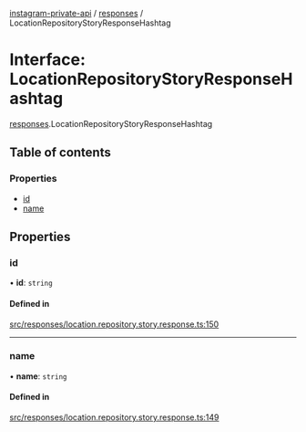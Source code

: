 [instagram-private-api](../../README.md) / [responses](../../modules/responses.md) / LocationRepositoryStoryResponseHashtag

# Interface: LocationRepositoryStoryResponseHashtag

[responses](../../modules/responses.md).LocationRepositoryStoryResponseHashtag

## Table of contents

### Properties

- [id](LocationRepositoryStoryResponseHashtag.md#id)
- [name](LocationRepositoryStoryResponseHashtag.md#name)

## Properties

### id

• **id**: `string`

#### Defined in

[src/responses/location.repository.story.response.ts:150](https://github.com/Nerixyz/instagram-private-api/blob/b3351b9/src/responses/location.repository.story.response.ts#L150)

___

### name

• **name**: `string`

#### Defined in

[src/responses/location.repository.story.response.ts:149](https://github.com/Nerixyz/instagram-private-api/blob/b3351b9/src/responses/location.repository.story.response.ts#L149)
